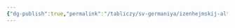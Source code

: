 ```yaml
---
{"dg-publish":true,"permalink":"/tabliczy/sv-germaniya/izenhejmskij-altar/","dgPassFrontmatter":true}
---
```



